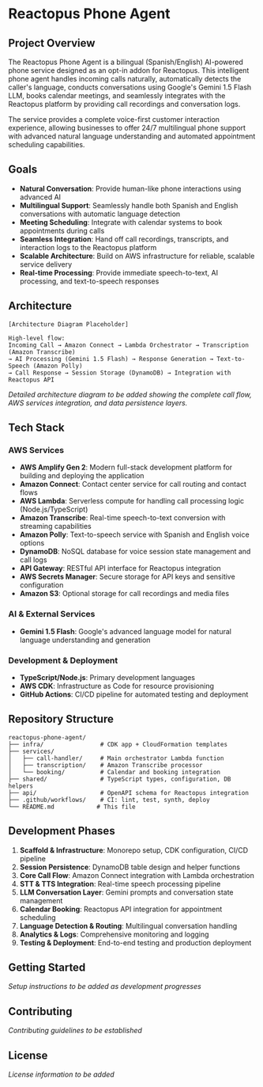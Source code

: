 # Reactopus Phone Agent

## Project Overview

The Reactopus Phone Agent is a bilingual (Spanish/English) AI-powered phone service designed as an opt-in addon for Reactopus. This intelligent phone agent handles incoming calls naturally, automatically detects the caller's language, conducts conversations using Google's Gemini 1.5 Flash LLM, books calendar meetings, and seamlessly integrates with the Reactopus platform by providing call recordings and conversation logs.

The service provides a complete voice-first customer interaction experience, allowing businesses to offer 24/7 multilingual phone support with advanced natural language understanding and automated appointment scheduling capabilities.

## Goals

- **Natural Conversation**: Provide human-like phone interactions using advanced AI
- **Multilingual Support**: Seamlessly handle both Spanish and English conversations with automatic language detection
- **Meeting Scheduling**: Integrate with calendar systems to book appointments during calls
- **Seamless Integration**: Hand off call recordings, transcripts, and interaction logs to the Reactopus platform
- **Scalable Architecture**: Build on AWS infrastructure for reliable, scalable service delivery
- **Real-time Processing**: Provide immediate speech-to-text, AI processing, and text-to-speech responses

## Architecture

```
[Architecture Diagram Placeholder]

High-level flow:
Incoming Call → Amazon Connect → Lambda Orchestrator → Transcription (Amazon Transcribe) 
→ AI Processing (Gemini 1.5 Flash) → Response Generation → Text-to-Speech (Amazon Polly) 
→ Call Response → Session Storage (DynamoDB) → Integration with Reactopus API
```

*Detailed architecture diagram to be added showing the complete call flow, AWS services integration, and data persistence layers.*

## Tech Stack

### AWS Services
- **AWS Amplify Gen 2**: Modern full-stack development platform for building and deploying the application
- **Amazon Connect**: Contact center service for call routing and contact flows
- **AWS Lambda**: Serverless compute for handling call processing logic (Node.js/TypeScript)
- **Amazon Transcribe**: Real-time speech-to-text conversion with streaming capabilities
- **Amazon Polly**: Text-to-speech service with Spanish and English voice options
- **DynamoDB**: NoSQL database for voice session state management and call logs
- **API Gateway**: RESTful API interface for Reactopus integration
- **AWS Secrets Manager**: Secure storage for API keys and sensitive configuration
- **Amazon S3**: Optional storage for call recordings and media files

### AI & External Services
- **Gemini 1.5 Flash**: Google's advanced language model for natural language understanding and generation

### Development & Deployment
- **TypeScript/Node.js**: Primary development languages
- **AWS CDK**: Infrastructure as Code for resource provisioning
- **GitHub Actions**: CI/CD pipeline for automated testing and deployment

## Repository Structure

```
reactopus-phone-agent/
├── infra/                # CDK app + CloudFormation templates
├── services/
│   ├── call-handler/     # Main orchestrator Lambda function
│   ├── transcription/    # Amazon Transcribe processor
│   └── booking/          # Calendar and booking integration
├── shared/               # TypeScript types, configuration, DB helpers
├── api/                  # OpenAPI schema for Reactopus integration
├── .github/workflows/    # CI: lint, test, synth, deploy
└── README.md            # This file
```

## Development Phases

1. **Scaffold & Infrastructure**: Monorepo setup, CDK configuration, CI/CD pipeline
2. **Session Persistence**: DynamoDB table design and helper functions
3. **Core Call Flow**: Amazon Connect integration with Lambda orchestration
4. **STT & TTS Integration**: Real-time speech processing pipeline
5. **LLM Conversation Layer**: Gemini prompts and conversation state management
6. **Calendar Booking**: Reactopus API integration for appointment scheduling
7. **Language Detection & Routing**: Multilingual conversation handling
8. **Analytics & Logs**: Comprehensive monitoring and logging
9. **Testing & Deployment**: End-to-end testing and production deployment

## Getting Started

*Setup instructions to be added as development progresses*

## Contributing

*Contributing guidelines to be established*

## License

*License information to be added*